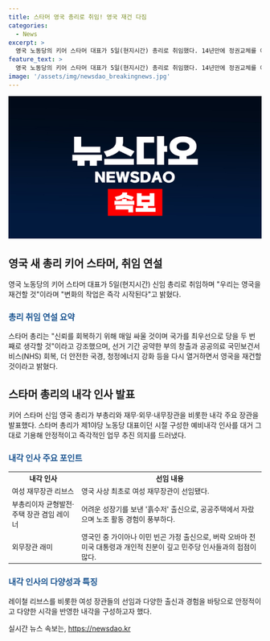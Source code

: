 ```yaml
---
title: 스타머 영국 총리로 취임! 영국 재건 다짐
categories:
  - News
excerpt: >
  영국 노동당의 키어 스타머 대표가 5일(현지시간) 총리로 취임했다. 14년만에 정권교체를 이뤘으며, 총리 관저 앞에서 변화의 작업을 즉각 시작할 것이라고 강조했다. 재무장관부터 여러 장관을 발표하며 안정적이고 즉각적인 업무 추진을 목표로 하고 있다. 이번 총선으로 노동당은 2019년 이후 211석을 늘려 412석을 확보하며 압승했고, 여성 재무장관을 선임했다. 12명 중 11명이 여성으로, 사회적 다양성을 반영했다.
feature_text: >
  영국 노동당의 키어 스타머 대표가 5일(현지시간) 총리로 취임했다. 14년만에 정권교체를 이뤘으며, 총리 관저 앞에서 변화의 작업을 즉각 시작할 것이라고 강조했다. 재무장관부터 여러 장관을 발표하며 안정적이고 즉각적인 업무 추진을 목표로 하고 있다. 이번 총선으로 노동당은 2019년 이후 211석을 늘려 412석을 확보하며 압승했고, 여성 재무장관을 선임했다. 12명 중 11명이 여성으로, 사회적 다양성을 반영했다.
image: '/assets/img/newsdao_breakingnews.jpg'
---
```


<p><img src="/assets/img/newsdao_breakingnews.jpg" alt="pcversion 속보" /></p>

<h2 data-ke-size="size26">영국 새 총리 키어 스타머, 취임 연설</h2>

<p data-ke-size="size16">영국 노동당의 키어 스타머 대표가 5일(현지시간) 신임 총리로 취임하며 "우리는 영국을 재건할 것"이라며 "변화의 작업은 즉각 시작된다"고 밝혔다.</p>

<h3><span style="color: #1a5490;">총리 취임 연설 요약</span></h3>

<p data-ke-size="size16">스타머 총리는 "신뢰를 회복하기 위해 매일 싸울 것이며 국가를 최우선으로 당을 두 번째로 생각할 것"이라고 강조했으며, 선거 기간 공약한 부의 창출과 공공의료 국민보건서비스(NHS) 회복, 더 안전한 국경, 청정에너지 강화 등을 다시 열거하면서 영국을 재건할 것이라고 밝혔다.</p>

<h2 data-ke-size="size26">스타머 총리의 내각 인사 발표</h2>

<p data-ke-size="size16">키어 스타머 신임 영국 총리가 부총리와 재무·외무·내무장관을 비롯한 내각 주요 장관을 발표했다. 스타머 총리가 제1야당 노동당 대표이던 시절 구성한 예비내각 인사를 대거 그대로 기용해 안정적이고 즉각적인 업무 추진 의지를 드러냈다.</p>

<h3><span style="color: #1a5490;">내각 인사 주요 포인트</span></h3>

<table>
    <tr>
        <td style="text-align: center; height: 17px;"><b>내각 인사</b></td>
        <td style="text-align: center; height: 17px;"><b>선임 내용</b></td>
    </tr>
    <tr>
        <td style="text-align: left; height: 17px;">여성 재무장관 리브스</td>
        <td style="text-align: left; height: 17px;">영국 사상 최초로 여성 재무장관이 선임됐다.</td>
    </tr>
    <tr>
        <td style="text-align: left; height: 17px;">부총리이자 균형발전·주택 장관 겸임 레이너</td>
        <td style="text-align: left; height: 17px;">어려운 성장기를 보낸 '흙수저' 출신으로, 공공주택에서 자랐으며 노조 활동 경험이 풍부하다.</td>
    </tr>
    <tr>
        <td style="text-align: left; height: 17px;">외무장관 래미</td>
        <td style="text-align: left; height: 17px;">영국인 중 가이아나 이민 빈곤 가정 출신으로, 버락 오바마 전 미국 대통령과 개인적 친분이 깊고 민주당 인사들과의 접점이 많다.</td>
    </tr>
</table>

<h3><span style="color: #1a5490;">내각 인사의 다양성과 특징</span></h3>

<p data-ke-size="size16">레이철 리브스를 비롯한 여성 장관들의 선임과 다양한 출신과 경험을 바탕으로 안정적이고 다양한 시각을 반영한 내각을 구성하고자 했다.</p>
실시간 뉴스 속보는, <a href="https://newsdao.kr" rel="dofollow">https://newsdao.kr</a>


